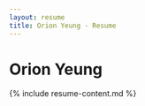 ```yaml
---
layout: resume
title: Orion Yeung - Resume
---
```


# **Orion Yeung**
{% include resume-content.md %}
